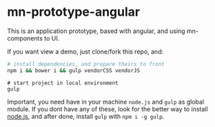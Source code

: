 # mn-prototype-angular

This is an application prototype, based with angular, and using mn-components to UI.

If you want view a demo, just clone/fork this repo, and:

```sh
# install dependencies, and prepare theirs to front
npm i && bower i && gulp vendorCSS vendorJS
```

```
# start project in local environment
gulp
```

Important, you need have in your machine `node.js` and `gulp` as global module.
If you dont have any of these, look for the better way to install [node.js](https://nodejs.org/en/), and after done, install `gulp` with `npm i -g gulp`.
